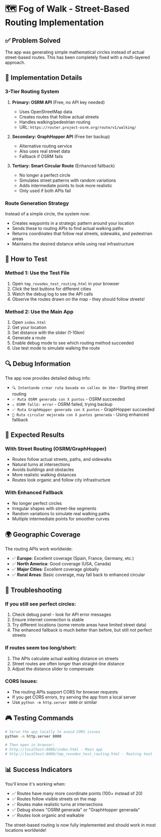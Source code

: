 # 🗺️ Fog of Walk - Street-Based Routing Implementation

## ✅ **Problem Solved**

The app was generating simple mathematical circles instead of actual street-based routes. This has been completely fixed with a multi-layered approach.

## 🔧 **Implementation Details**

### **3-Tier Routing System**

1. **Primary: OSRM API** (Free, no API key needed)
   - Uses OpenStreetMap data
   - Creates routes that follow actual streets
   - Handles walking/pedestrian routing
   - URL: `https://router.project-osrm.org/route/v1/walking/`

2. **Secondary: GraphHopper API** (Free tier backup)
   - Alternative routing service
   - Also uses real street data
   - Fallback if OSRM fails

3. **Tertiary: Smart Circular Route** (Enhanced fallback)
   - No longer a perfect circle
   - Simulates street patterns with random variations
   - Adds intermediate points to look more realistic
   - Only used if both APIs fail

### **Route Generation Strategy**

Instead of a simple circle, the system now:
- Creates waypoints in a strategic pattern around your location
- Sends these to routing APIs to find actual walking paths
- Returns coordinates that follow real streets, sidewalks, and pedestrian areas
- Maintains the desired distance while using real infrastructure

## 🧪 **How to Test**

### **Method 1: Use the Test File**
1. Open `tmp_rovodev_test_routing.html` in your browser
2. Click the test buttons for different cities
3. Watch the debug log to see the API calls
4. Observe the routes drawn on the map - they should follow streets!

### **Method 2: Use the Main App**
1. Open `index.html`
2. Get your location
3. Set distance with the slider (1-10km)
4. Generate a route
5. Enable debug mode to see which routing method succeeded
6. Use test mode to simulate walking the route

## 🔍 **Debug Information**

The app now provides detailed debug info:
- `🔍 Intentando crear ruta basada en calles de Xkm` - Starting street routing
- `✅ Ruta OSRM generada con X puntos` - OSRM succeeded
- `⚠️ OSRM falló: error` - OSRM failed, trying backup
- `✅ Ruta GraphHopper generada con X puntos` - GraphHopper succeeded
- `🔄 Ruta circular mejorada con X puntos generada` - Using enhanced fallback

## 🎯 **Expected Results**

### **With Street Routing (OSRM/GraphHopper)**
- Routes follow actual streets, paths, and sidewalks
- Natural turns at intersections
- Avoids buildings and obstacles
- More realistic walking distances
- Routes look organic and follow city infrastructure

### **With Enhanced Fallback**
- No longer perfect circles
- Irregular shapes with street-like segments
- Random variations to simulate real walking paths
- Multiple intermediate points for smoother curves

## 🌍 **Geographic Coverage**

The routing APIs work worldwide:
- ✅ **Europe**: Excellent coverage (Spain, France, Germany, etc.)
- ✅ **North America**: Good coverage (USA, Canada)
- ✅ **Major Cities**: Excellent coverage globally
- ✅ **Rural Areas**: Basic coverage, may fall back to enhanced circular

## 🚨 **Troubleshooting**

### **If you still see perfect circles:**
1. Check debug panel - look for API error messages
2. Ensure internet connection is stable
3. Try different locations (some remote areas have limited street data)
4. The enhanced fallback is much better than before, but still not perfect streets

### **If routes seem too long/short:**
1. The APIs calculate actual walking distance on streets
2. Street routes are often longer than straight-line distance
3. Adjust the distance slider to compensate

### **CORS Issues:**
- The routing APIs support CORS for browser requests
- If you get CORS errors, try serving the app from a local server
- Use `python -m http.server 8000` or similar

## 🎮 **Testing Commands**

```bash
# Serve the app locally to avoid CORS issues
python -m http.server 8000

# Then open in browser:
# http://localhost:8000/index.html - Main app
# http://localhost:8000/tmp_rovodev_test_routing.html - Routing test
```

## 📊 **Success Indicators**

You'll know it's working when:
- ✅ Routes have many more coordinate points (100+ instead of 20)
- ✅ Routes follow visible streets on the map
- ✅ Routes make realistic turns at intersections
- ✅ Debug shows "OSRM generada" or "GraphHopper generada"
- ✅ Routes look organic and walkable

The street-based routing is now fully implemented and should work in most locations worldwide!